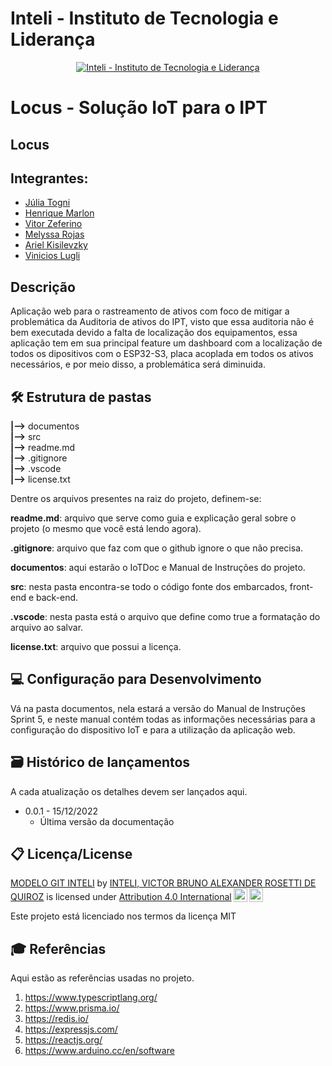 # Inteli - Instituto de Tecnologia e Liderança 

<p align="center">
<a href= "https://www.inteli.edu.br/"><img src="https://www.inteli.edu.br/wp-content/uploads/2021/08/20172028/marca_1-2.png" alt="Inteli - Instituto de Tecnologia e Liderança" border="0"></a>
</p>

# Locus - Solução IoT para o IPT

## Locus

## Integrantes: 

* <a href="https://www.linkedin.com/in/julia-togni/">Júlia Togni</a>
* <a href="https://www.linkedin.com/in/henriquemarlon/">Henrique Marlon</a>
* <a href="https://www.linkedin.com/in/vitor-zeferino/">Vitor Zeferino</a>
* <a href="https://www.linkedin.com/in/melyssa-rojas-221610204/">Melyssa Rojas</a>
* <a href="">Ariel Kisilevzky</a>
* <a href="https://www.linkedin.com/in/vinicioslugli/">Vinicios Lugli</a>


## Descrição

Aplicação web para o rastreamento de ativos com foco de mitigar a problemática da Auditoria de ativos do IPT, visto que essa auditoria não é bem executada devido a falta de localização dos equipamentos, essa aplicação tem em sua principal feature um dashboard com a localização de todos os dipositivos com o ESP32-S3, placa acoplada em todos os ativos necessários, e por meio disso, a problemática será diminuida.

## 🛠 Estrutura de pastas

**|-->** documentos<br>
**|-->** src<br>
**|-->** readme.md<br>
**|-->** .gitignore<br>
**|-->** .vscode<br>
**|-->** license.txt<br>


Dentre os arquivos presentes na raiz do projeto, definem-se:

**readme.md**: arquivo que serve como guia e explicação geral sobre o projeto (o mesmo que você está lendo agora).

**.gitignore**: arquivo que faz com que o github ignore o que não precisa.

**documentos**: aqui estarão o IoTDoc e Manual de Instruções do projeto.

**src**: nesta pasta encontra-se todo o código fonte dos embarcados, front-end e back-end.

**.vscode**: nesta pasta está o arquivo que define como true a formatação do arquivo ao salvar.

**license.txt**: arquivo que possui a licença.

## 💻 Configuração para Desenvolvimento

Vá na pasta documentos, nela estará a versão do Manual de Instruções Sprint 5, e neste manual contém todas as informações necessárias para a configuração do dispositivo IoT e para a utilização da aplicação web.


## 🗃 Histórico de lançamentos

A cada atualização os detalhes devem ser lançados aqui.

* 0.0.1 - 15/12/2022
    * Última versão da documentação


## 📋 Licença/License

<p xmlns:cc="http://creativecommons.org/ns#" xmlns:dct="http://purl.org/dc/terms/"><a property="dct:title" rel="cc:attributionURL" href="https://github.com/Spidus/Teste_Final_1">MODELO GIT INTELI</a> by <a rel="cc:attributionURL dct:creator" property="cc:attributionName" href="https://www.yggbrasil.com.br/vr">INTELI, VICTOR BRUNO ALEXANDER ROSETTI DE QUIROZ</a> is licensed under <a href="http://creativecommons.org/licenses/by/4.0/?ref=chooser-v1" target="_blank" rel="license noopener noreferrer" style="display:inline-block;">Attribution 4.0 International<img style="height:22px!important;margin-left:3px;vertical-align:text-bottom;" src="https://mirrors.creativecommons.org/presskit/icons/cc.svg?ref=chooser-v1"><img style="height:22px!important;margin-left:3px;vertical-align:text-bottom;" src="https://mirrors.creativecommons.org/presskit/icons/by.svg?ref=chooser-v1"></a></p>

Este projeto está licenciado nos termos da licença MIT

## 🎓 Referências

Aqui estão as referências usadas no projeto.

1. <https://www.typescriptlang.org/>
2. <https://www.prisma.io/>
3. <https://redis.io/>
4. <https://expressjs.com/>
5. <https://reactjs.org/>
6. <https://www.arduino.cc/en/software>

